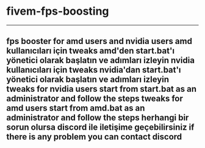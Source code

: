 # fivem-fps-boosting
----------------------------------------------------------------------------------------------------
fps booster for amd users and nvidia users
amd kullanıcıları için tweaks amd'den start.bat'ı yönetici olarak başlatın ve adımları izleyin
nvidia kullanıcıları için tweaks nvidia'dan start.bat'ı yönetici olarak başlatın ve adımları izleyin
tweaks for nvidia users start from start.bat as an administrator and follow the steps
tweaks for amd users start from amd.bat as an administrator and follow the steps
herhangi bir sorun olursa discord ile iletişime geçebilirsiniz
if there is any problem you can contact discord
------------------------------------------------------------------------------------------------------
